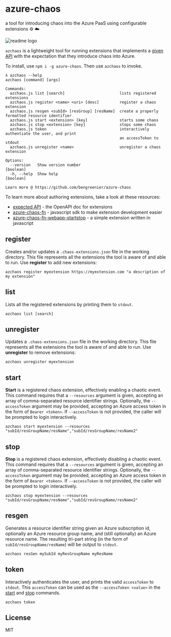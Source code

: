 # azure-chaos

a tool for introducing chaos into the Azure PaaS using configurable extensions :gear: :cloud:

![readme logo](https://github.com/bengreenier/azure-chaos/raw/master/readme_logo.gif)

`azchaos` is a lightweight tool for running extensions that implements a [given API](https://rebilly.github.io/ReDoc/?url=https://raw.githubusercontent.com/bengreenier/azure-chaos/master/swagger.yaml) with
the expectation that they introduce chaos into Azure.

To install, use `npm i -g azure-chaos`. Then use `azchaos` to invoke.

```
λ azchaos --help
azchaos [command] [args]

Commands:
  azchaos.js list [search]                        lists registered extensions
  azchaos.js register <name> <uri> [desc]         register a chaos extension
  azchaos.js resgen <subId> [resGroup] [resName]  create a properly formatted resource identifier
  azchaos.js start <extension> [key]              starts some chaos
  azchaos.js stop <extension> [key]               stops some chaos
  azchaos.js token                                interactively authentiate the user, and print
                                                  an accessToken to stdout
  azchaos.js unregister <name>                    unregister a chaos extension

Options:
  --version   Show version number                                                       [boolean]
  -h, --help  Show help                                                                 [boolean]

Learn more @ https://github.com/bengreenier/azure-chaos
```

To learn more about authoring extensions, take a look at these resources:

+ [expected API](https://rebilly.github.io/ReDoc/?url=https://raw.githubusercontent.com/bengreenier/azure-chaos/master/swagger.yaml) - the OpenAPI doc for extensions
+ [azure-chaos-fn](https://github.com/bengreenier/azure-chaos-fn) - javascript sdk to make extension development easier
+ [azure-chaos-fn-webapp-startstop](https://github.com/trstringer/azure-chaos-fn-webapp-startstop) - a simple extension written in javascript

## register

Creates and/or updates a `.chaos-extensions.json` file in the working directory. This file represents
all the extensions the tool is aware of and able to run. Use __register__ to add new extensions:

```
azchaos register myextension https://myextension.com "a description of my extension"
```

## list

Lists all the registered extensions by printing them to `stdout`.

```
azchaos list [search]
```

## unregister

Updates a `.chaos-extensions.json` file in the working directory. This file represents
all the extensions the tool is aware of and able to run. Use __unregister__ to remove extensions:

```
azchaos unregister myextension
```

## start

__Start__ is a registered chaos extension, effectively enabling a chaotic event. This command requires
that a `--resources` argument is given, accepting an array of comma-separated resource identifier strings.
Optionally, the `--accessToken` argument may be provided, accepting an Azure access token in the form of `Bearer <token>`.
If `--accessToken` is not provided, the caller will be prompted to login interactively.

```
azchaos start myextension --resources "subId/resGroupName/resName","subId/resGroupName/resName2"
```

## stop

__Stop__ is a registered chaos extension, effectively disabling a chaotic event. This command requires
that a `--resources` argument is given, accepting an array of comma-separated resource identifier strings.
Optionally, the `--accessToken` argument may be provided, accepting an Azure access token in the form of `Bearer <token>`.
If `--accessToken` is not provided, the caller will be prompted to login interactively.

```
azchaos stop myextension --resources "subId/resGroupName/resName","subId/resGroupName/resName2"
```

## resgen

Generates a resource identifier string given an Azure subscription id, optionally an Azure resource group name,
and (still optionally) an Azure resource name. The resulting tri-part string (in the form of `subId/resGroupName/resName`)
will be output to `stdout`.

```
azchaos resGen mySubId myResGroupName myResName
```

## token

Interactively authenticates the user, and prints the valid `accessToken` to `stdout`. This `accessToken` can be used as the `--accessToken <value>` in the [start](#start) and [stop](#stop) commands.

```
azchaos token
```

## License

MIT